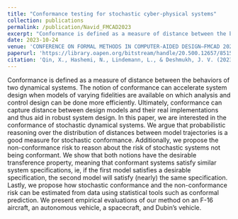 ```yaml
---
title: "Conformance testing for stochastic cyber-physical systems"
collection: publications
permalink: /publication/Navid_FMCAD2023
excerpt: "Conformance is defined as a measure of distance between the behaviors of two dynamical systems. The notion of conformance can accelerate system design when models of varying fidelities are available on which analysis and control design can be done more efficiently. Ultimately, conformance can capture distance between design models and their real implementations and thus aid in robust system design. In this paper, we are interested in the conformance of stochastic dynamical systems. We argue that probabilistic reasoning over the distribution of distances between model trajectories is a good measure for stochastic conformance. Additionally, we propose the non-conformance risk to reason about the risk of stochastic systems not being conformant. We show that both notions have the desirable transference property, meaning that conformant systems satisfy similar system specifications, ie, if the first model satisfies a desirable specification, the second model will satisfy (nearly) the same specification. Lastly, we propose how stochastic conformance and the non-conformance risk can be estimated from data using statistical tools such as conformal prediction. We present empirical evaluations of our method on an F-16 aircraft, an autonomous vehicle, a spacecraft, and Dubin’s vehicle."
date: 2023-10-24
venue: 'CONFERENCE ON FORMAL METHODS IN COMPUTER-AIDED DESIGN–FMCAD 2023'
paperurl: 'https://library.oapen.org/bitstream/handle/20.500.12657/85158/Nadel-2023-Proceedings%20of%20the%2023rd%20Conference%20on%20Formal%20Methods%20in%20Comput...-vor.pdf?sequence=1#page=308'
citation: 'Qin, X., Hashemi, N., Lindemann, L., & Deshmukh, J. V. (2023, October). Conformance testing for stochastic cyber-physical systems. In CONFERENCE ON FORMAL METHODS IN COMPUTER-AIDED DESIGN–FMCAD 2023 (p. 294).'
---
```



Conformance is defined as a measure of distance between the behaviors of two dynamical systems. The notion of conformance can accelerate system design when models of varying fidelities are available on which analysis and control design can be done more efficiently. Ultimately, conformance can capture distance between design models and their real implementations and thus aid in robust system design. In this paper, we are interested in the conformance of stochastic dynamical systems. We argue that probabilistic reasoning over the distribution of distances between model trajectories is a good measure for stochastic conformance. Additionally, we propose the non-conformance risk to reason about the risk of stochastic systems not being conformant. We show that both notions have the desirable transference property, meaning that conformant systems satisfy similar system specifications, ie, if the first model satisfies a desirable specification, the second model will satisfy (nearly) the same specification. Lastly, we propose how stochastic conformance and the non-conformance risk can be estimated from data using statistical tools such as conformal prediction. We present empirical evaluations of our method on an F-16 aircraft, an autonomous vehicle, a spacecraft, and Dubin’s vehicle.
